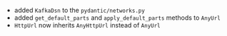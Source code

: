  - added `KafkaDsn` to the `pydantic/networks.py`
 - added `get_default_parts` and `apply_default_parts` methods to `AnyUrl`
 - `HttpUrl` now inherits `AnyHttpUrl` instead of `AnyUrl`
